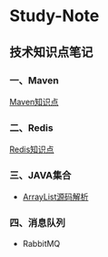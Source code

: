 # Study-Note
## 技术知识点笔记

### 一、Maven

<a href="/20190708/maven.md" target="_blank">Maven知识点</a>

### 二、Redis

<a href="/20190709/Redis.md" target="_blank">Redis知识点</a>

### 三、JAVA集合

- <a href="/20190710/ArrayList.md" target="_blank">ArrayList源码解析</a>

### 四、消息队列

- RabbitMQ

